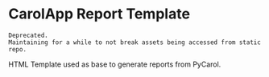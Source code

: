
# CarolApp Report Template

```
Deprecated.
Maintaining for a while to not break assets being accessed from static repo.
```

HTML Template used as base to generate reports from PyCarol.
